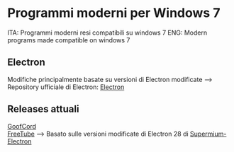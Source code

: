 # Programmi moderni per Windows 7
ITA: Programmi moderni resi compatibili su windows 7
ENG: Modern programs made compatible on windows 7

## Electron
Modifiche principalmente basate su versioni di Electron modificate --> Repository ufficiale di Electron: [Electron](https://github.com/electron/electron)

## Releases attuali

[GoofCord](https://github.com/MrDick004/Windows-7-Apps/releases/tag/GoofCord)  
[FreeTube](https://github.com/MrDick004/Windows-7-Apps/releases/tag/FreeTube) --> Basato sulle versioni modificate di Electron 28 di [Supermium-Electron](https://github.com/win32ss/supermium-electron)





